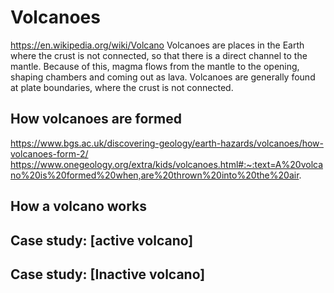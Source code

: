 # Volcanoes
https://en.wikipedia.org/wiki/Volcano Volcanoes are places in the Earth where the crust is not connected, so that there is a direct channel to the mantle. Because of this, magma flows from the mantle to the opening, shaping chambers and coming out as lava. Volcanoes are generally found at plate boundaries, where the crust is not connected. 

    
## How volcanoes are formed
https://www.bgs.ac.uk/discovering-geology/earth-hazards/volcanoes/how-volcanoes-form-2/ https://www.onegeology.org/extra/kids/volcanoes.html#:~:text=A%20volcano%20is%20formed%20when,are%20thrown%20into%20the%20air.
    
## How a volcano works
    
## Case study: [active volcano]
    
## Case study: [Inactive volcano]
